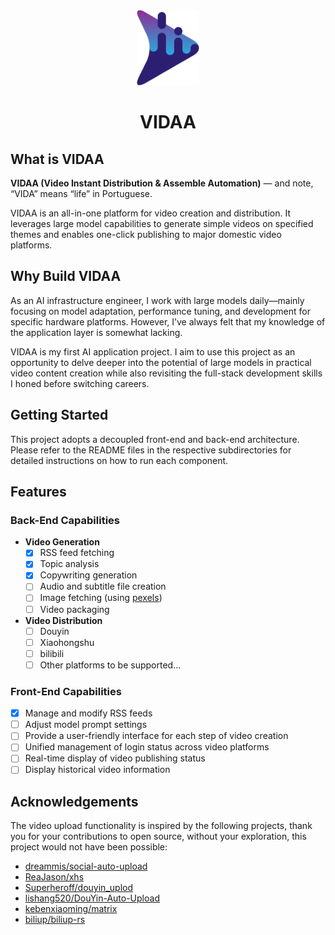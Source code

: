 <div align="center">
  <img src="./LOGO.svg" alt="VIDAA" width="100" />
</div>

<h1 align="center">
  VIDAA
</h1>

## What is VIDAA

**VIDAA (Video Instant Distribution & Assemble Automation)** — and note, “VIDA” means “life” in Portuguese.

VIDAA is an all-in-one platform for video creation and distribution. It leverages large model capabilities to generate simple videos on specified themes and enables one-click publishing to major domestic video platforms.

## Why Build VIDAA

As an AI infrastructure engineer, I work with large models daily—mainly focusing on model adaptation, performance tuning, and development for specific hardware platforms. However, I’ve always felt that my knowledge of the application layer is somewhat lacking.

VIDAA is my first AI application project. I aim to use this project as an opportunity to delve deeper into the potential of large models in practical video content creation while also revisiting the full-stack development skills I honed before switching careers.

## Getting Started

This project adopts a decoupled front-end and back-end architecture. Please refer to the README files in the respective subdirectories for detailed instructions on how to run each component.

## Features

### Back-End Capabilities

- **Video Generation**
  - [x] RSS feed fetching
  - [x] Topic analysis
  - [x] Copywriting generation
  - [ ] Audio and subtitle file creation
  - [ ] Image fetching (using [pexels](https://pexels.com))
  - [ ] Video packaging
- **Video Distribution**
  - [ ] Douyin
  - [ ] Xiaohongshu
  - [ ] bilibili
  - [ ] Other platforms to be supported...

### Front-End Capabilities

- [x] Manage and modify RSS feeds
- [ ] Adjust model prompt settings
- [ ] Provide a user-friendly interface for each step of video creation
- [ ] Unified management of login status across video platforms
- [ ] Real-time display of video publishing status
- [ ] Display historical video information

## Acknowledgements

The video upload functionality is inspired by the following projects, thank you for your contributions to open source, without your exploration, this project would not have been possible:

- [dreammis/social-auto-upload](https://github.com/dreammis/social-auto-upload)
- [ReaJason/xhs](https://github.com/ReaJason/xhs)
- [Superheroff/douyin_uplod](https://github.com/Superheroff/douyin_uplod)
- [lishang520/DouYin-Auto-Upload](https://github.com/lishang520/DouYin-Auto-Upload)
- [kebenxiaoming/matrix](https://github.com/kebenxiaoming/matrix)
- [biliup/biliup-rs](https://github.com/biliup/biliup-rs)
